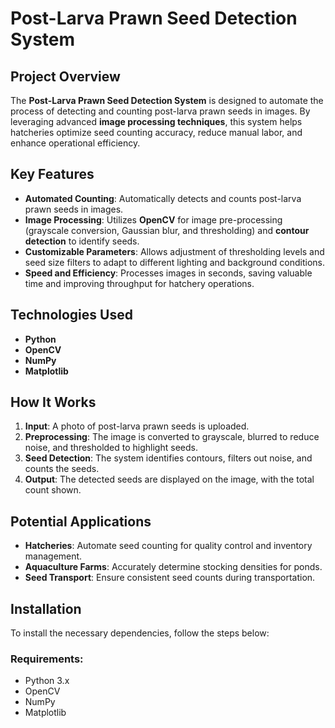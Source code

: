 # Post-Larva Prawn Seed Detection System

## Project Overview
The **Post-Larva Prawn Seed Detection System** is designed to automate the process of detecting and counting post-larva prawn seeds in images. By leveraging advanced **image processing techniques**, this system helps hatcheries optimize seed counting accuracy, reduce manual labor, and enhance operational efficiency.

## Key Features
- **Automated Counting**: Automatically detects and counts post-larva prawn seeds in images.
- **Image Processing**: Utilizes **OpenCV** for image pre-processing (grayscale conversion, Gaussian blur, and thresholding) and **contour detection** to identify seeds.
- **Customizable Parameters**: Allows adjustment of thresholding levels and seed size filters to adapt to different lighting and background conditions.
- **Speed and Efficiency**: Processes images in seconds, saving valuable time and improving throughput for hatchery operations.

## Technologies Used
- **Python**
- **OpenCV**
- **NumPy**
- **Matplotlib**

## How It Works
1. **Input**: A photo of post-larva prawn seeds is uploaded.
2. **Preprocessing**: The image is converted to grayscale, blurred to reduce noise, and thresholded to highlight seeds.
3. **Seed Detection**: The system identifies contours, filters out noise, and counts the seeds.
4. **Output**: The detected seeds are displayed on the image, with the total count shown.

## Potential Applications
- **Hatcheries**: Automate seed counting for quality control and inventory management.
- **Aquaculture Farms**: Accurately determine stocking densities for ponds.
- **Seed Transport**: Ensure consistent seed counts during transportation.

## Installation
To install the necessary dependencies, follow the steps below:

### Requirements:
- Python 3.x
- OpenCV
- NumPy
- Matplotlib
